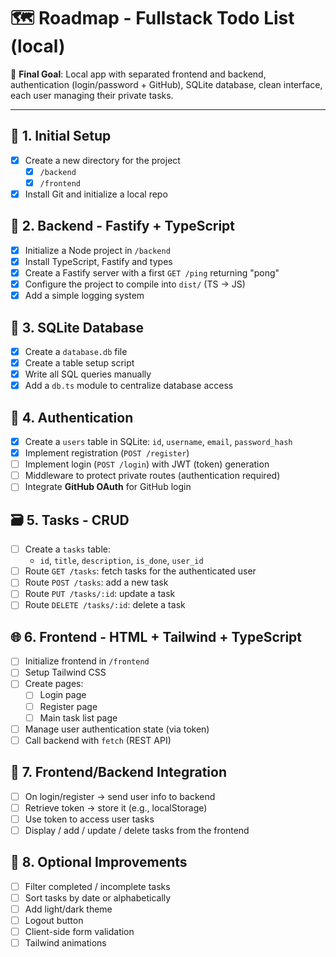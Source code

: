 # 🗺️ Roadmap - Fullstack Todo List (local)

🎯 **Final Goal**: Local app with separated frontend and backend, authentication (login/password + GitHub), SQLite database, clean interface, each user managing their private tasks.

---

## 🧱 1. Initial Setup
- [x] Create a new directory for the project
  - [x] `/backend`
  - [x] `/frontend`
- [x] Install Git and initialize a local repo

## 🔧 2. Backend - Fastify + TypeScript
- [x] Initialize a Node project in `/backend`
- [x] Install TypeScript, Fastify and types
- [x] Create a Fastify server with a first `GET /ping` returning "pong"
- [x] Configure the project to compile into `dist/` (TS → JS)
- [x] Add a simple logging system

## 💽 3. SQLite Database
- [x] Create a `database.db` file
- [x] Create a table setup script
- [x] Write all SQL queries manually
- [x] Add a `db.ts` module to centralize database access

## 🔐 4. Authentication
- [x] Create a `users` table in SQLite: `id`, `username`, `email`, `password_hash`
- [x] Implement registration (`POST /register`)
- [ ] Implement login (`POST /login`) with JWT (token) generation
- [ ] Middleware to protect private routes (authentication required)
- [ ] Integrate **GitHub OAuth** for GitHub login

## 🗃️ 5. Tasks - CRUD
- [ ] Create a `tasks` table:
  - `id`, `title`, `description`, `is_done`, `user_id`
- [ ] Route `GET /tasks`: fetch tasks for the authenticated user
- [ ] Route `POST /tasks`: add a new task
- [ ] Route `PUT /tasks/:id`: update a task
- [ ] Route `DELETE /tasks/:id`: delete a task

## 🌐 6. Frontend - HTML + Tailwind + TypeScript
- [ ] Initialize frontend in `/frontend`
- [ ] Setup Tailwind CSS
- [ ] Create pages:
  - [ ] Login page
  - [ ] Register page
  - [ ] Main task list page
- [ ] Manage user authentication state (via token)
- [ ] Call backend with `fetch` (REST API)

## 🔁 7. Frontend/Backend Integration
- [ ] On login/register → send user info to backend
- [ ] Retrieve token → store it (e.g., localStorage)
- [ ] Use token to access user tasks
- [ ] Display / add / update / delete tasks from the frontend

## 🎀 8. Optional Improvements
- [ ] Filter completed / incomplete tasks
- [ ] Sort tasks by date or alphabetically
- [ ] Add light/dark theme
- [ ] Logout button
- [ ] Client-side form validation
- [ ] Tailwind animations
